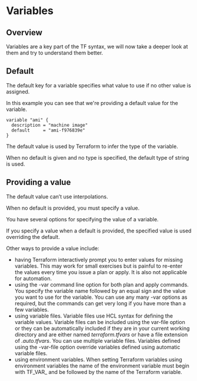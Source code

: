 # Variables

## Overview

Variables are a key part of the TF syntax, we will now take a deeper look at them and try to understand them better.

## Default

The default key for a variable specifies what value to use if no other value is assigned.

In this example you can see that we're providing a default value for the variable.

```hcl
variable "ami" {
  description = "machine image"
  default     = "ami-f976839e"
}
```

The default value is used by Terraform to infer the type of the variable. 

When no default is given and no type is specified, the default type of string is used. 

## Providing a value

The default value can’t use interpolations.
 
When no default is provided, you must specify a value. 

You have several options for specifying the value of a variable.
 
If you specify a value when a default is provided, the specified value is used overriding the default.

Other ways to provide a value include:

- having Terraform interactively prompt you to enter values for missing variables. 
This may work for small exercises but is painful to re-enter the values every time you issue a plan or apply. 
It is also not applicable for automation.
- using the -var command line option for both plan and apply commands. 
You specify the variable name followed by an equal sign and the value you want to use for the variable. 
You can use any many -var options as required, but the commands can get very long if you have more than a few variables.
- using variable files. 
Variable files use HCL syntax for defining the variable values. 
Variable files can be included using the var-file option or they can be automatically included if they are in your current working directory and are either named *terraform.tfvars* or have a file extension of *.auto.tfvars*. 
You can use multiple variable files. 
Variables defined using the -var-file option override variables defined using automatic variable files.
- using environment variables. 
When setting Terraform variables using environment variables the name of the environment variable must begin with TF_VAR_ and be followed by the name of the Terraform variable. 
